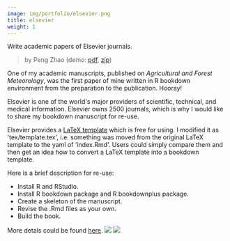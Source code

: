 ```yaml
---
image: img/portfolio/elsevier.png
title: elsevier
weight: 1
---
```


Write academic papers of Elsevier journals.

> by Peng Zhao (demo: [pdf](https://github.com/pzhaonet/bookdownplus/raw/master/inst2/elsevier/showcase/elsevier.pdf), [zip](https://github.com/pzhaonet/bookdownplus/raw/master/inst/templates/elsevier.zip))

<!--more-->


One of my academic manuscripts, published on *Agricultural and Forest Meteorology*, was the first paper of mine written in R bookdown environment from the preparation to the publication. Hooray! 

Elsevier is one of the world's major providers of scientific, technical, and medical information. Elsevier owns  2500 journals, which is why I would like to share my bookdown manuscript for re-use.

Elsevier provides a [LaTeX template](https://www.elsevier.com/authors/author-schemas/latex-instructions) which is free for using. I modified it as 'tex/template.tex', i.e. something was moved from the original LaTeX template to the yaml of 'index.Rmd'. Users could simply compare them and then get an idea how to convert a LaTeX template into a bookdown template.

Here is a brief description for re-use:

- Install R and RStudio.
- Install R bookdown package and R bookdownplus package.
- Create a skeleton of the manuscript.
- Revise the .Rmd files as your own.
- Build the book.

More detals could be found [here](https://github.com/pzhaonet/bookdownplus).
[![](https://github.com/pzhaonet/bookdownplus/raw/master/inst2/elsevier/showcase/cover.png)](https://github.com/pzhaonet/bookdownplus/raw/master/inst2/elsevier/showcase/cover.png)
[![](https://github.com/pzhaonet/bookdownplus/raw/master/inst2/elsevier/showcase/elsevier2.png)](https://github.com/pzhaonet/bookdownplus/raw/master/inst2/elsevier/showcase/elsevier2.png)

